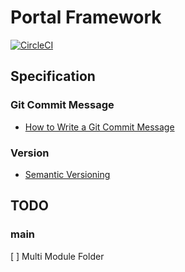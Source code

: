 # Portal Framework

[![CircleCI](https://circleci.com/gh/YukinaMochizuki/portal-framework/tree/master.svg?style=svg)](https://circleci.com/gh/YukinaMochizuki/portal-framework/tree/master)

## Specification

### Git Commit Message
- [How to Write a Git Commit Message](https://chris.beams.io/posts/git-commit/)

### Version
- [Semantic Versioning](https://semver.org/)

## TODO
### main
[ ] Multi Module Folder
